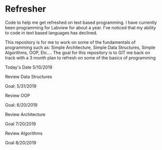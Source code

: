 # Refresher
Code to help me get refreshed on text based programming.
I have currently been programming for Labview for about a year.  I've noticed that my ability to code in text based languages has declined.

This repository is for me to work on some of the fundamentals of programming such as:
  Simple Architecture,
  Simple Data Structures,
  Simple Algorithms,
  OOP,
  Etc....
The goal for this repository is to GIT me back on track with a 3 month plan to refresh on some of the basics of programming

Today's Date 5/10/2019

Review Data Structures

Goal: 5/31/2019

Review OOP

Goal:  6/20/2019

Review Architecture

Goal 7/20/2019

Review Algorithms

Goal 8/20/2019
